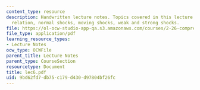 ```yaml
---
content_type: resource
description: Handwritten lecture notes. Topics covered in this lecture include Hugoniot
  relation, normal shocks, moving shocks, weak and strong shocks.
file: https://ol-ocw-studio-app-qa.s3.amazonaws.com/courses/2-26-compressible-fluid-dynamics-spring-2004/9bd62fd7db75c179d430d97804bf26fc_lec6.pdf
file_type: application/pdf
learning_resource_types:
- Lecture Notes
ocw_type: OCWFile
parent_title: Lecture Notes
parent_type: CourseSection
resourcetype: Document
title: lec6.pdf
uid: 9bd62fd7-db75-c179-d430-d97804bf26fc
---
```

